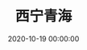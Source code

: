 ---
title: '西宁青海'
date: 2020-10-19 00:00:00
categories: [游记]
published: true
hideInList: false
comment: true 
isTop: true
comment: true
---